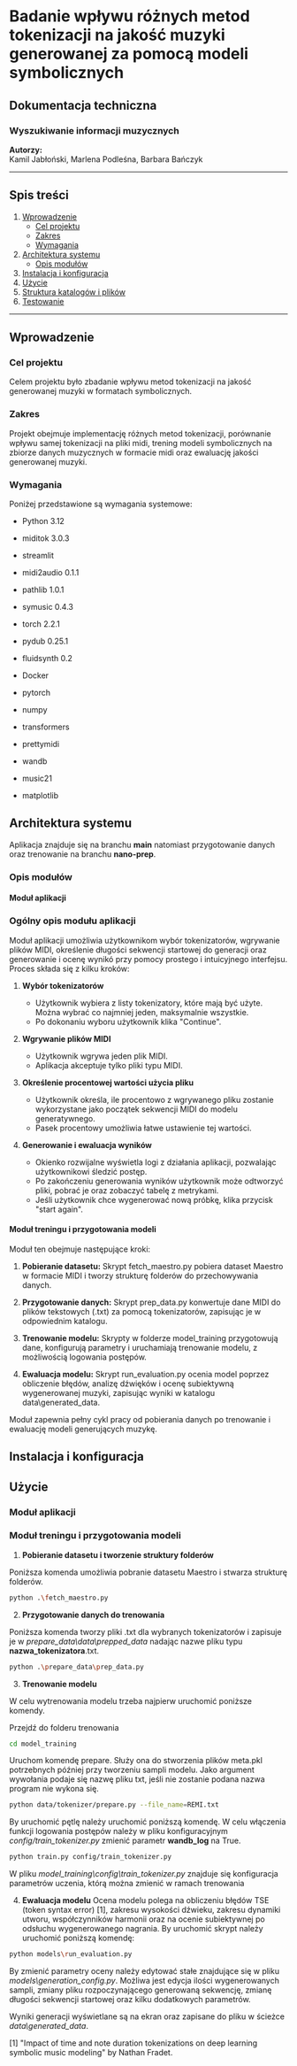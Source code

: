 # Badanie wpływu różnych metod tokenizacji na jakość muzyki generowanej za pomocą modeli symbolicznych

## Dokumentacja techniczna

### Wyszukiwanie informacji muzycznych

**Autorzy:**  
Kamil Jabłoński, Marlena Podleśna, Barbara Bańczyk

---

## Spis treści
1. [Wprowadzenie](#wprowadzenie)
   - [Cel projektu](#cel-projektu)
   - [Zakres](#zakres)
   - [Wymagania](#wymagania)
2. [Architektura systemu](#architektura-systemu)
   - [Opis modułów](#opis-modułów)
3. [Instalacja i konfiguracja](#instalacja-i-konfiguracja)
4. [Użycie](#użycie)
5. [Struktura katalogów i plików](#struktura-katalogów-i-plików)
6. [Testowanie](#testowanie)

---

## Wprowadzenie

### Cel projektu
Celem projektu było zbadanie wpływu metod tokenizacji na jakość generowanej muzyki w formatach symbolicznych.

### Zakres
Projekt obejmuje implementację różnych metod tokenizacji, porównanie wpływu samej tokenizacji na pliki midi, trening modeli symbolicznych na zbiorze danych muzycznych w formacie midi oraz ewaluację jakości generowanej muzyki.

### Wymagania
Poniżej przedstawione są wymagania systemowe:
- Python 3.12
- miditok 3.0.3
- streamlit
- midi2audio 0.1.1
- pathlib 1.0.1
- symusic 0.4.3
- torch 2.2.1
- pydub 0.25.1

- fluidsynth 0.2
- Docker
- pytorch
- numpy
- transformers
- prettymidi
- wandb
- music21
- matplotlib

## Architektura systemu

Aplikacja znajduje się na branchu **main** natomiast przygotowanie danych oraz trenowanie na branchu **nano-prep**.

### Opis modułów
#### Moduł aplikacji
### Ogólny opis modułu aplikacji

Moduł aplikacji umożliwia użytkownikom wybór tokenizatorów, wgrywanie plików MIDI, określenie długości sekwencji startowej do generacji oraz generowanie i ocenę wynikó przy pomocy prostego i intuicyjnego interfejsu. Proces składa się z kilku kroków:

1. **Wybór tokenizatorów**
   - Użytkownik wybiera z listy tokenizatory, które mają być użyte. Można wybrać co najmniej jeden, maksymalnie wszystkie.
   - Po dokonaniu wyboru użytkownik klika "Continue".

2. **Wgrywanie plików MIDI**
   - Użytkownik wgrywa jeden plik MIDI.
   - Aplikacja akceptuje tylko pliki typu MIDI.

3. **Określenie procentowej wartości użycia pliku**
   - Użytkownik określa, ile procentowo z wgrywanego pliku zostanie wykorzystane jako początek sekwencji MIDI do modelu generatywnego.
   - Pasek procentowy umożliwia łatwe ustawienie tej wartości.

4. **Generowanie i ewaluacja wyników**
   - Okienko rozwijalne wyświetla logi z działania aplikacji, pozwalając użytkownikowi śledzić postęp.
   - Po zakończeniu generowania wyników użytkownik może odtworzyć pliki, pobrać je oraz zobaczyć tabelę z metrykami.
   - Jeśli użytkownik chce wygenerować nową próbkę, klika przycisk "start again".

#### Moduł treningu i przygotowania modeli

Moduł ten obejmuje następujące kroki:

1. **Pobieranie datasetu:** Skrypt fetch_maestro.py pobiera dataset Maestro w formacie MIDI i tworzy strukturę folderów do przechowywania danych.

2. **Przygotowanie danych:** Skrypt prep_data.py konwertuje dane MIDI do plików tekstowych (.txt) za pomocą tokenizatorów, zapisując je w odpowiednim katalogu.

3. **Trenowanie modelu:** Skrypty w folderze model_training przygotowują dane, konfigurują parametry i uruchamiają trenowanie modelu, z możliwością logowania postępów.

4. **Ewaluacja modelu:** Skrypt run_evaluation.py ocenia model poprzez obliczenie błędów, analizę dźwięków i ocenę subiektywną wygenerowanej muzyki, zapisując wyniki w katalogu data\generated_data.

Moduł zapewnia pełny cykl pracy od pobierania danych po trenowanie i ewaluację modeli generujących muzykę.


## Instalacja i konfiguracja

## Użycie

### Moduł aplikacji



### Moduł treningu i przygotowania modeli

1. **Pobieranie datasetu i tworzenie struktury folderów**

Poniższa komenda umożliwia pobranie datasetu Maestro i stwarza strukturę folderów.

```sh
python .\fetch_maestro.py 
```

2. **Przygotowanie danych do trenowania**

Poniższa komenda tworzy pliki .txt dla wybranych tokenizatorów i zapisuje je w *prepare_data\data\prepped_data* nadając nazwe pliku typu **nazwa_tokenizatora**.txt.

```sh
python .\prepare_data\prep_data.py
```

3. **Trenowanie modelu**

W celu wytrenowania modelu trzeba najpierw uruchomić poniższe komendy. 

Przejdź do folderu trenowania
```sh
cd model_training
```

Uruchom komendę prepare. Służy ona do stworzenia plików meta.pkl potrzebnych później przy tworzeniu sampli modelu. Jako argument wywołania podaje się nazwę pliku txt, jeśli nie zostanie podana nazwa program nie wykona się.
```sh
python data/tokenizer/prepare.py --file_name=REMI.txt
```

By uruchomić pętlę należy uruchomić poniższą komendę. W celu włączenia funkcji logowania postępów należy w pliku konfiguracyjnym *config/train_tokenizer.py* zmienić parametr **wandb_log** na True. 
```sh
python train.py config/train_tokenizer.py
```
W pliku *model_training\config\train_tokenizer.py* znajduje się konfiguracja parametrów uczenia, którą można zmienić w ramach trenowania

4. **Ewaluacja modelu**
Ocena modelu polega na obliczeniu błędów TSE (token syntax error) [1], zakresu wysokości dźwieku, zakresu dynamiki utworu, współczynników harmonii oraz na ocenie subiektywnej po odsłuchu wygenerowanego nagrania. By uruchomić skrypt należy uruchomić poniższą komendę:

```sh
python models\run_evaluation.py
```

By zmienić parametry oceny należy edytować stałe znajdujące się w pliku *models\generation_config.py*. Możliwa jest edycja ilości wygenerowanych sampli, zmiany pliku rozpoczynającego generowaną sekwencję, zmianę długości sekwencji startowej oraz kilku dodatkowych parametrów.

Wyniki generacji wyświetlane są na ekran oraz zapisane do pliku w ścieżce *data\generated_data*.


[1] "Impact of time and note duration tokenizations on deep learning symbolic music modeling" by Nathan Fradet.

